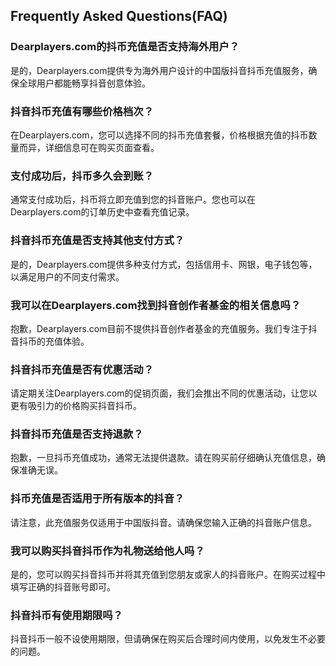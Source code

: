 ## Frequently Asked Questions(FAQ)

### Dearplayers.com的抖币充值是否支持海外用户？
是的，Dearplayers.com提供专为海外用户设计的中国版抖音抖币充值服务，确保全球用户都能畅享抖音创意体验。

### 抖音抖币充值有哪些价格档次？
在Dearplayers.com，您可以选择不同的抖币充值套餐，价格根据充值的抖币数量而异，详细信息可在购买页面查看。

### 支付成功后，抖币多久会到账？
通常支付成功后，抖币将立即充值到您的抖音账户。您也可以在Dearplayers.com的订单历史中查看充值记录。

### 抖音抖币充值是否支持其他支付方式？
是的，Dearplayers.com提供多种支付方式，包括信用卡、网银，电子钱包等，以满足用户的不同支付需求。

### 我可以在Dearplayers.com找到抖音创作者基金的相关信息吗？
抱歉，Dearplayers.com目前不提供抖音创作者基金的充值服务。我们专注于抖音抖币的充值体验。

### 抖音抖币充值是否有优惠活动？
请定期关注Dearplayers.com的促销页面，我们会推出不同的优惠活动，让您以更有吸引力的价格购买抖音抖币。

### 抖音抖币充值是否支持退款？
抱歉，一旦抖币充值成功，通常无法提供退款。请在购买前仔细确认充值信息，确保准确无误。

### 抖币充值是否适用于所有版本的抖音？
请注意，此充值服务仅适用于中国版抖音。请确保您输入正确的抖音账户信息。

### 我可以购买抖音抖币作为礼物送给他人吗？
是的，您可以购买抖音抖币并将其充值到您朋友或家人的抖音账户。在购买过程中填写正确的抖音账号即可。

### 抖音抖币有使用期限吗？
抖音抖币一般不设使用期限，但请确保在购买后合理时间内使用，以免发生不必要的问题。
